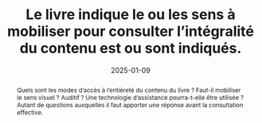 ---
title: Le livre indique le ou les sens à mobiliser pour consulter l’intégralité du contenu est ou sont indiqués.
abstract: Quels sont les modes d’accès à l’entièreté du contenu du livre&nbsp;? Faut-il mobiliser le sens visuel&nbsp;? Auditif&nbsp;? Une technologie d’assistance pourra-t-elle être utilisée&nbsp;? Autant de questions auxquelles il faut apporter une réponse avant la consultation effective.
categories: ["Identification"]
agrege: E013
opquast: N/A
indiceebook: '13'
description: "Règle n° 013"
before: "012"
weight: "013"
after: "014"
actif: '1'
layout: rules
date: 2025-01-09
tags: ["accessibilité", "mode d’accès"]
objectif: ["Permettre d’anticiper les moyens de consulter le livre", "Limiter les risques de réclamations"]
Meo: ["Associer l’information au livre", "Faire figurer l’information sur la page de présentation du livre"]
Controle: ["Vérifier la présence d’une indication sur les sens à mobiliser pour lire l’intégralité du contenu."]
epubcheck: 
ace: true
humancheck: true
Source: ["SNE"]
Referentiel: ["EPUB schema.org&nbsp;: accessMode et accessModeSufficient"]
steps: ["Conception", "Éditorial"]
pertinence: 1
---